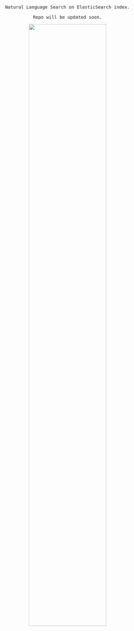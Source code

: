 <p align="center">
    <samp>
        Natural Language Search on ElasticSearch index.
        <br /><br />
        Repo will be updated soon.
    </samp>
</p>

<p align="center">
     <img src="https://github.com/CG1507/nlp_elasticsearch/blob/master/demo.gif" width="70%">
    <br><br>
</p>
